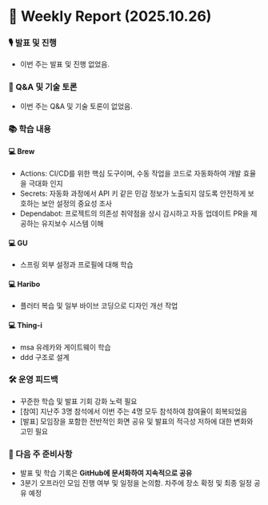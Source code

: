 # 📅 Weekly Report (2025.10.26)

### 🎙️ 발표 및 진행
- 이번 주는 발표 및 진행 없었음.

### 💬 Q&A 및 기술 토론
- 이번 주는 Q&A 및 기술 토론이 없었음.

### 📚 학습 내용
#### 💻 Brew
- Actions: CI/CD를 위한 핵심 도구이며, 수동 작업을 코드로 자동화하여 개발 효율을 극대화 인지
- Secrets: 자동화 과정에서 API 키 같은 민감 정보가 노출되지 않도록 안전하게 보호하는 보안 설정의 중요성 조사
- Dependabot: 프로젝트의 의존성 취약점을 상시 감시하고 자동 업데이트 PR을 제공하는 유지보수 시스템 이해

#### 💻 GU
- 스프링 외부 설정과 프로필에 대해 학습

#### 💻 Haribo
- 플러터 복습 및 일부 바이브 코딩으로 디자인 개선 작업

#### 💻 Thing-i
- msa 유레카와 게이트웨이 학습
- ddd 구조로 설계

### 🛠 운영 피드백
- 꾸준한 학습 및 발표 기회 강화 노력 필요
- [참여] 지난주 3명 참석에서 이번 주는 4명 모두 참석하여 참여율이 회복되었음
- [발표] 모임장을 포함한 전반적인 화면 공유 및 발표의 적극성 저하에 대한 변화와 고민 필요

### 📝 다음 주 준비사항
- 발표 및 학습 기록은 **GitHub에 문서화하여 지속적으로 공유**
- 3분기 오프라인 모임 진행 여부 및 일정을 논의함. 차주에 장소 확정 및 최종 일정 공유 예정